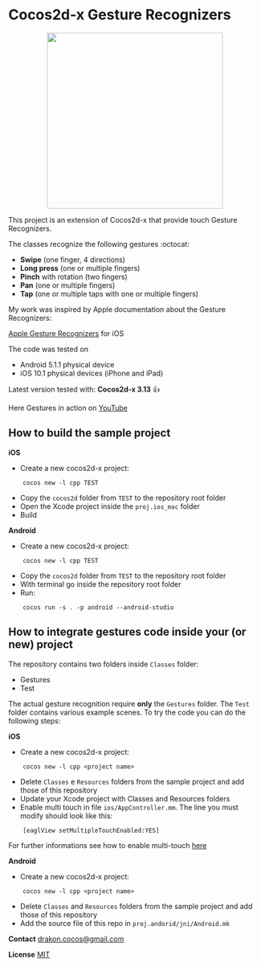 Cocos2d-x Gesture Recognizers
=============================

<p align="center"><img src="http://www.cocos2d-x.org/attachments/802/cocos2dx_landscape.png" width=350></p>

This project is an extension of Cocos2d-x that provide touch Gesture Recognizers.

The classes recognize the following gestures :octocat:

- **Swipe** (one finger, 4 directions)
- **Long press** (one or multiple fingers)
- **Pinch** with rotation (two fingers)
- **Pan** (one or multiple fingers)
- **Tap** (one or multiple taps with one or multiple fingers)

My work was inspired by Apple documentation about the Gesture Recognizers:

[Apple Gesture Recognizers](https://developer.apple.com/library/ios/documentation/EventHandling/Conceptual/EventHandlingiPhoneOS/GestureRecognizer_basics/GestureRecognizer_basics.html) for iOS

The code was tested on
- Android 5.1.1 physical device
- iOS 10.1 physical devices (iPhone and iPad)

Latest version tested with: **Cocos2d-x 3.13** :+1:

Here Gestures in action on [YouTube](https://www.youtube.com/watch?v=Gnhj_x4aOwY)

How to build the sample project
----------

**iOS**

- Create a new cocos2d-x project:
```
	cocos new -l cpp TEST
```
- Copy the `cocos2d` folder from `TEST` to the repository root folder
- Open the Xcode project inside the `proj.ios_mac` folder
- Build

**Android**

- Create a new cocos2d-x project:
```
	cocos new -l cpp TEST
```
- Copy the `cocos2d` folder from `TEST` to the repository root folder
- With terminal go inside the repository root folder
- Run:
```
	cocos run -s . -p android --android-studio
```


How to integrate gestures code inside your (or new) project
----------

The repository contains two folders inside `Classes` folder:
- Gestures
- Test

The actual gesture recognition require **only** the `Gestures` folder.
The `Test` folder contains various example scenes.
To try the code you can do the following steps:

**iOS**

- Create a new cocos2d-x project:
```
	cocos new -l cpp <project name>
```
- Delete `Classes` e `Resources` folders from the sample project and add those of this repository
- Update your Xcode project with Classes and Resources folders
- Enable multi touch in file `ios/AppController.mm`. The line you must modify should look like this:
```
	[eaglView setMultipleTouchEnabled:YES]
```

   For further informations see how to enable multi-touch [here](http://www.cocos2d-x.org/wiki/How_to_Enable_Multi-Touch)


**Android**

- Create a new cocos2d-x project:
```
	cocos new -l cpp <project name>
```
- Delete `Classes` and `Resources` folders from the sample project and add those of this repository
- Add the source file of this repo in `proj.andorid/jni/Android.mk`

**Contact** drakon.cocos@gmail.com

**License** [MIT](https://opensource.org/licenses/MIT)
